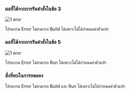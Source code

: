 ### ผลที่ได้จากการรันคำสั่งในข้อ 3

![1 eror](https://github.com/Nitiphum7/03376836-OOP-2566-Lab-04/assets/144196695/a10c8889-63a8-411e-8db1-078f581161f2)

โปรแกรม Error ไม่สามารถ Build ได้เพราะไม่ได้กำหนดค่าตัวแปร

### ผลที่ได้จากการรันคำสั่งในข้อ 5

![1 eror](https://github.com/Nitiphum7/03376836-OOP-2566-Lab-04/assets/144196695/3a8fcf7c-ca40-4874-9490-2a7a62c0a6de)

โปรแกรม Error ไม่สามารถ Run ได้เพราะไม่ได้กำหนดค่าตัวแปร

### สิ่งที่พบในการทดลอง

โปรแกรม Error ไม่สามารถ Build และ Run ได้เพราะไม่ได้กำหนดค่าตัวแปร
